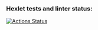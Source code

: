 ### Hexlet tests and linter status:
[![Actions Status](https://github.com/prozet-x/java-project-72/workflows/hexlet-check/badge.svg)](https://github.com/prozet-x/java-project-72/actions)